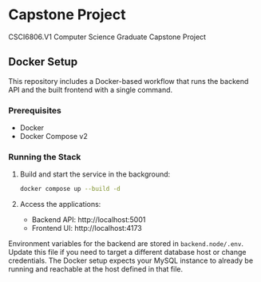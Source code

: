 # Capstone Project
 CSCI6806.V1 Computer Science Graduate Capstone Project

## Docker Setup

This repository includes a Docker-based workflow that runs the backend API and the built frontend with a single command.

### Prerequisites

- Docker
- Docker Compose v2

### Running the Stack

1. Build and start the service in the background:

   ```bash
   docker compose up --build -d
   ```

2. Access the applications:

   - Backend API: http://localhost:5001
   - Frontend UI: http://localhost:4173

Environment variables for the backend are stored in `backend.node/.env`. Update this file if you need to target a different database host or change credentials. The Docker setup expects your MySQL instance to already be running and reachable at the host defined in that file.
